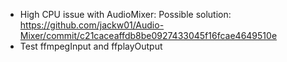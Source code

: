 * High CPU issue with AudioMixer: Possible solution: https://github.com/jackw01/Audio-Mixer/commit/c21caceaffdb8be0927433045f16fcae4649510e
* Test ffmpegInput and ffplayOutput